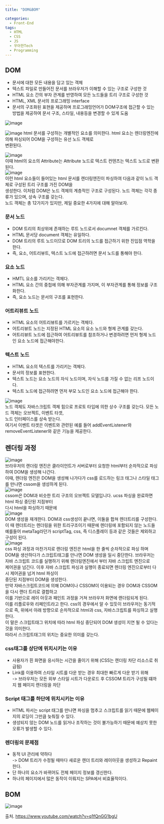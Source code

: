 ```yaml
---
title: "DOM&BOM"

categories:
  - Front-End
tags:
  - HTML
  - CSS
  - JS
  - 우아한Tech
  - Programming
---
```

## DOM
- 문서에 대한 모든 내용을 담고 있는 객체
- 텍스트 파일로 만들어진 문서를 브라우저가 이해할 수 있는 구조로 구성한 것
- HTML 요소 간의 부자 관계를 반영하여 모든 노드들을 트리 구조로 구성한 것
- HTML, XML 문서의 프로그래밍 interface
- 문서의 구조화된 표현을 제공하며 프로그래밍언어가 DOM구조에 접근할 수 있는 방법을 제공하여 문서 구조, 스타일, 내용등을 변경할 수 있게 도움  

![image](https://user-images.githubusercontent.com/68246962/122910780-9052db80-d391-11eb-9b30-5c479e5be931.png) 

![image](https://user-images.githubusercontent.com/68246962/122910897-b1b3c780-d391-11eb-8c81-5d56f0038beb.png)
html 문서를 구성하는 개별적인 요소를 의미한다. html 요소는 렌더링엔진에 의해 파싱되어 DOM을 구성하는 유선 노드 객체로  
변환된다.  

![image](https://user-images.githubusercontent.com/68246962/122911228-0c4d2380-d392-11eb-954c-29fc0f7501d2.png)  
이때 html의 요소의 Attribute는 Attribute 노드로 텍스트 컨텐츠는 텍스트 노드로 변환된다.  
![image](https://user-images.githubusercontent.com/68246962/122911607-6f3eba80-d392-11eb-8c89-ab19d5dbcbf6.png)  
이런 html 요소들이 들어있는 html 문서를 렌더링엔진이 파싱하여 다음과 같이 노드 객체로 구성된 트리 구조를 가진 DOM을   
생성한다. 이처럼 DOM은 노드 객체의 계층적인 구조로 구성된다. 노드 객체는 각각 종류가 있으며, 상속 구조를 갖는다.  
노드 객체는 총 12가지가 있지만, 제일 중요한 4가지에 대해 알아보자.
### 문서 노드
- DOM 트리의 최상위에 존재하는 루트 노드로서 documnet 객체를 가르킨다.
- HTML 문서당 document 객체는 유일하다.
- DOM 트리의 루트 노드이므로 DOM 트리의 노드를 접근하기 위한 진입점 역학을 한다.
- 즉, 요소, 어트리뷰트, 텍스트 노드에 접근하려면 문서 노드를 통해야 한다.  

### 요소 노드
- HMTL 요소를 가리키는 객체다.
- HTML 요소 간의 중첩에 의해 부자관계를 가지며, 이 부자관계를 통해 정보를 구조화한다.
- 즉, 요소 노드는 문서의 구조를 표현한다.  

### 어트리뷰트 노드
- HTML 요소의 어트리뷰트를 가르키는 객체다.
- 어트리뷰트 노드는 지정된 HTML 요소의 요소 노드와 형제 관계를 갖는다.
- 어트리뷰트 노드에 접근하여 어트리뷰트를 참조하거나 변경하려면 먼저 형제 노드인 요소 노드에 접근해야한다.  

### 텍스트 노드
- HTML 요소의 텍스트를 가리키는 객체다.
- 문서의 정보를 표현한다.
- 텍스트 노드는 요소 노드의 자식 노드이며, 자식 노드를 가질 수 없는 리프 노드이다.
- 텍스트 노드에 접근하려면 먼저 부모 노드인 요소 노드에 접근해야 한다.  

![image](https://user-images.githubusercontent.com/68246962/122914781-f6d9f880-d395-11eb-8956-ca8aedc32d86.png)  
노드 객체도 자바스크립트 객체 힘으로 프로토 타입에 의한 상수 구조를 갖는다. 모든 노드 객체는 오브젝트, 이벤트 타겟,  
노드 인터페이스를 상속 받는다.  
여기서 이벤트 타겟은 이벤트와 관련된 예를 들어 addEventListener와 removeEventListener와 같은 기능을 제공한다.  

## 렌더링 과정
![image](https://user-images.githubusercontent.com/68246962/122972147-c95b7200-d3ca-11eb-9429-7e69cec58c3a.png)  
브라우저의 랜더링 엔진은 클라이언트가 서버로부터 요청한 html부터 순차적으로 파싱하여 DOM을 생성해 나간다.   
이때, 렌더링 엔진은 DOM을 생성해 나가다가 css를
로드하는 링크 태그나 스타일 태그를 만나면 cssom을 생성하게 된다.  
![image](https://user-images.githubusercontent.com/68246962/122972461-248d6480-d3cb-11eb-8574-c1cd7ef15375.png)  
cssom은 DOM과 비슷한 트리 구조의 오브젝트 모델입니다. ucss 파싱을 완료하면 html 파싱 중단된 지점부터  
 다시 html을 파싱하기 때문에   
![image](https://user-images.githubusercontent.com/68246962/122972658-57cff380-d3cb-11eb-8b74-aceb8aa061d1.png)  
DOM 생성을 재개한다. DOM과 css생성이 끝나면, 이둘을 합쳐 렌더트리를 구성한다. 이 때 렌더트리는 렌더링을 위한 트리구조이기 때문에 렌더링에 포함되지 않는 노드들 예를들어
metaTag라던가 scriptTag, css, 즉 디스플레이 등과 같은 것들은 제외하고   
구성이 된다.  
![image](https://user-images.githubusercontent.com/68246962/122973028-beeda800-d3cb-11eb-85aa-1dfb96e0ba7e.png)  
css 파싱 과정과 마찬가지로 랜더링 엔진은 html을 한 줄씩 순차적으로 파싱 하며 DOM을 생산하다가 스크립트태그를 만나면 DOM 생성을 일시 중단한다.
브라우저는 자바 스크립트 코드를 실행하기 위해 렌더링엔진에서 부터 자바 스크립트 엔진으로   
제어권을 넘긴다. 이후 자바 스크립트 파싱과 실행이 종료되면 렌더링 엔진으로부터 다시 제어권을 넘겨 html 파싱이  
중단된 지점부터 DOM을 생성한다.  
만약 자바스크립트코드에 의해 DOM이나 CSSOM이 이용되는 경우 DOM과 CSSOM을 다시 랜더 트리로 결합하고   
이를 기반으로 레이 아웃과 패인트 과정을
거쳐 브라우저 화면에 랜더링되게 된다.  
이를 리플로우와 리페인트라고 한다.
css의 경우에서 알 수 있듯이 브라우저는 동기적으로 즉, 위에서 아래 방향으로 순차적으로 html과 css, 자바스크립트를 파싱하고 실행한다.  
이 말은 스크립트태그 위치에 따라
html 파싱 중단되어 DOM 생성이 지연 될 수 있다는 것을 의미한다.  
따라서 스크립트태그의 위치는 중요한 의미를 갖는다.  
### css태그를 상단에 위치시키는 이유
- 사용자가 흰 화면을 응시하는 시간을 줄이기 위해 (CSS는 렌더링 차단 리소스로 취급됨)
- Link를 이용하여 스타일 시트를 다운 받는 경우 최대한 빠르게 다운 받기 위해  
  -> 브라우저는 모든 외부 스타일 시트가 다운로드 후 CSSOM 트리가 구성될 떄까지 웹 페이지 렌더링을 차단  

### Script 태그를 하단에 위치시키는 이유
- HTML 파서는 script 태그를 만나면 파싱을 멈추고 스크립트를 읽기 때문에 웹페이지의 로딩이 그만큼 늦춰질 수 있다.
- 생성되지 않는 DOM 노드를 읽거나 조작하는 것이 불가능하기 때문에 예상치 못한 오류가 발생할 수 있다.  

### 렌더링의 문제점
- 동적 UI 관리에 약하다  
-> DOM 트리가 수정될 때마다 새로운 렌더 트리와 레이아웃을 생성하고 Repaint 한다.
- 단 하나의 요소가 바뀌어도 전체 페이지 정보를 갱신한다.
- 하나의 페이지에서 많은 동작이 이뤄지는 SPA에서 비효율적이다.  

## BOM
![image](https://user-images.githubusercontent.com/68246962/122989558-e9e0f780-d3dd-11eb-8679-74ea920593d2.png)

출처. <https://www.youtube.com/watch?v=q1fQnGG1bgU>